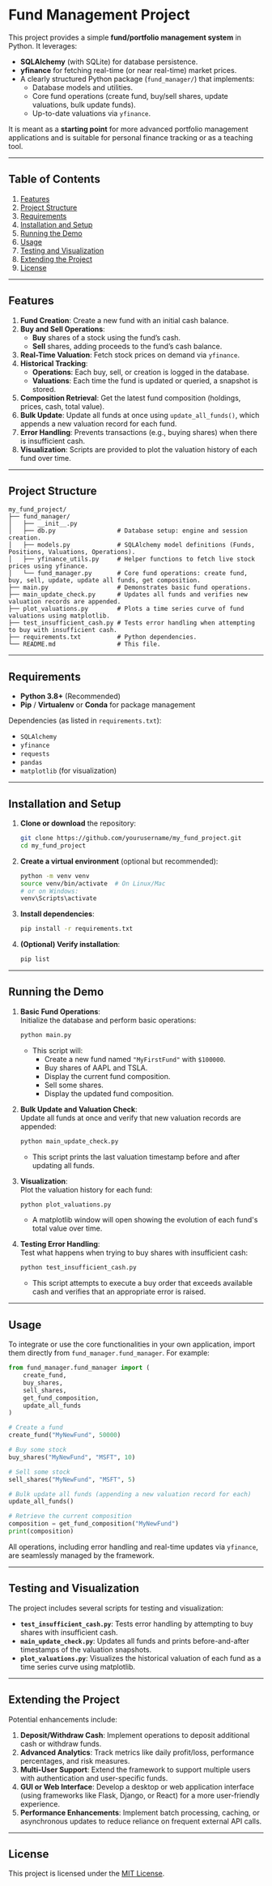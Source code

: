 
# Fund Management Project

This project provides a simple **fund/portfolio management system** in Python. It leverages:
- **SQLAlchemy** (with SQLite) for database persistence.
- **yfinance** for fetching real-time (or near real-time) market prices.
- A clearly structured Python package (`fund_manager/`) that implements:
  - Database models and utilities.
  - Core fund operations (create fund, buy/sell shares, update valuations, bulk update funds).
  - Up-to-date valuations via `yfinance`.

It is meant as a **starting point** for more advanced portfolio management applications and is suitable for personal finance tracking or as a teaching tool.

---

## Table of Contents

1. [Features](#features)
2. [Project Structure](#project-structure)
3. [Requirements](#requirements)
4. [Installation and Setup](#installation-and-setup)
5. [Running the Demo](#running-the-demo)
6. [Usage](#usage)
7. [Testing and Visualization](#testing-and-visualization)
8. [Extending the Project](#extending-the-project)
9. [License](#license)

---

## Features

1. **Fund Creation**: Create a new fund with an initial cash balance.
2. **Buy and Sell Operations**:  
   - **Buy** shares of a stock using the fund’s cash.  
   - **Sell** shares, adding proceeds to the fund’s cash balance.
3. **Real-Time Valuation**: Fetch stock prices on demand via `yfinance`.
4. **Historical Tracking**:
   - **Operations**: Each buy, sell, or creation is logged in the database.
   - **Valuations**: Each time the fund is updated or queried, a snapshot is stored.
5. **Composition Retrieval**: Get the latest fund composition (holdings, prices, cash, total value).
6. **Bulk Update**: Update all funds at once using `update_all_funds()`, which appends a new valuation record for each fund.
7. **Error Handling**: Prevents transactions (e.g., buying shares) when there is insufficient cash.
8. **Visualization**: Scripts are provided to plot the valuation history of each fund over time.

---

## Project Structure

```
my_fund_project/
├── fund_manager/
│   ├── __init__.py
│   ├── db.py                 # Database setup: engine and session creation.
│   ├── models.py             # SQLAlchemy model definitions (Funds, Positions, Valuations, Operations).
│   ├── yfinance_utils.py     # Helper functions to fetch live stock prices using yfinance.
│   └── fund_manager.py       # Core fund operations: create fund, buy, sell, update, update all funds, get composition.
├── main.py                   # Demonstrates basic fund operations.
├── main_update_check.py      # Updates all funds and verifies new valuation records are appended.
├── plot_valuations.py        # Plots a time series curve of fund valuations using matplotlib.
├── test_insufficient_cash.py # Tests error handling when attempting to buy with insufficient cash.
├── requirements.txt          # Python dependencies.
└── README.md                 # This file.
```

---

## Requirements

- **Python 3.8+** (Recommended)
- **Pip** / **Virtualenv** or **Conda** for package management

Dependencies (as listed in `requirements.txt`):
- `SQLAlchemy`
- `yfinance`
- `requests`
- `pandas`
- `matplotlib` (for visualization)

---

## Installation and Setup

1. **Clone or download** the repository:
   ```bash
   git clone https://github.com/yourusername/my_fund_project.git
   cd my_fund_project
   ```

2. **Create a virtual environment** (optional but recommended):
   ```bash
   python -m venv venv
   source venv/bin/activate  # On Linux/Mac
   # or on Windows:
   venv\Scripts\activate
   ```

3. **Install dependencies**:
   ```bash
   pip install -r requirements.txt
   ```

4. **(Optional) Verify installation**:
   ```bash
   pip list
   ```

---

## Running the Demo

1. **Basic Fund Operations**:  
   Initialize the database and perform basic operations:
   ```bash
   python main.py
   ```
   - This script will:
     - Create a new fund named `"MyFirstFund"` with `$100000`.
     - Buy shares of AAPL and TSLA.
     - Display the current fund composition.
     - Sell some shares.
     - Display the updated fund composition.

2. **Bulk Update and Valuation Check**:  
   Update all funds at once and verify that new valuation records are appended:
   ```bash
   python main_update_check.py
   ```
   - This script prints the last valuation timestamp before and after updating all funds.

3. **Visualization**:  
   Plot the valuation history for each fund:
   ```bash
   python plot_valuations.py
   ```
   - A matplotlib window will open showing the evolution of each fund's total value over time.

4. **Testing Error Handling**:  
   Test what happens when trying to buy shares with insufficient cash:
   ```bash
   python test_insufficient_cash.py
   ```
   - This script attempts to execute a buy order that exceeds available cash and verifies that an appropriate error is raised.

---

## Usage

To integrate or use the core functionalities in your own application, import them directly from `fund_manager.fund_manager`. For example:

```python
from fund_manager.fund_manager import (
    create_fund,
    buy_shares,
    sell_shares,
    get_fund_composition,
    update_all_funds
)

# Create a fund
create_fund("MyNewFund", 50000)

# Buy some stock
buy_shares("MyNewFund", "MSFT", 10)

# Sell some stock
sell_shares("MyNewFund", "MSFT", 5)

# Bulk update all funds (appending a new valuation record for each)
update_all_funds()

# Retrieve the current composition
composition = get_fund_composition("MyNewFund")
print(composition)
```

All operations, including error handling and real-time updates via `yfinance`, are seamlessly managed by the framework.

---

## Testing and Visualization

The project includes several scripts for testing and visualization:

- **`test_insufficient_cash.py`**: Tests error handling by attempting to buy shares with insufficient cash.
- **`main_update_check.py`**: Updates all funds and prints before-and-after timestamps of the valuation snapshots.
- **`plot_valuations.py`**: Visualizes the historical valuation of each fund as a time series curve using matplotlib.

---

## Extending the Project

Potential enhancements include:

1. **Deposit/Withdraw Cash**: Implement operations to deposit additional cash or withdraw funds.
2. **Advanced Analytics**: Track metrics like daily profit/loss, performance percentages, and risk measures.
3. **Multi-User Support**: Extend the framework to support multiple users with authentication and user-specific funds.
4. **GUI or Web Interface**: Develop a desktop or web application interface (using frameworks like Flask, Django, or React) for a more user-friendly experience.
5. **Performance Enhancements**: Implement batch processing, caching, or asynchronous updates to reduce reliance on frequent external API calls.

---

## License

This project is licensed under the [MIT License](LICENSE).

